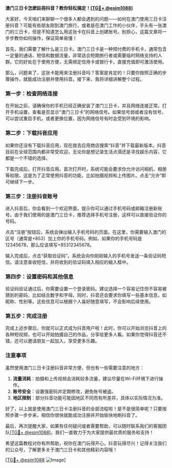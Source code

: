**澳门三日卡怎麽註冊抖音？教你轻松搞定！[[TG💪+ @esim1088](https://t.me/s/esim1088)]**

大家好，今天咱们来聊聊一个很多人都会遇到的问题——如何在澳门使用三日卡注册抖音？可能有些朋友刚到澳门旅行，或者是在澳门工作的小伙伴，手头有一张澳门的三日卡，但是不知道怎么用这张卡在抖音上创建账号。别担心，这篇文章将一步步教你如何操作，保证简单易懂！

首先，我们需要了解什么是三日卡。澳门三日卡是一种预付费的手机卡，通常包含一定量的通话、短信和数据流量，非常适合短期旅行者或需要临时网络支持的人群。它的好处在于使用方便，无需绑定信用卡或银行卡，直接充值即可激活使用。

那么，问题来了，这张卡能用来注册抖音吗？答案是肯定的！只要你按照正确的步骤操作，就能成功注册并使用抖音。接下来，我将详细讲解整个过程。

### 第一步：检查网络连接

在开始之前，请确保你的手机已经正确安装了澳门三日卡，并且网络连接正常。打开手机设置，查看是否显示“澳门三日卡”的网络信号。如果信号弱或者没有信号，可以尝试重启手机，或者更换位置，因为网络信号有时会受到环境的影响。

### 第二步：下载抖音应用

如果你还没有下载抖音应用，现在就去应用商店搜索“抖音”并下载最新版本。抖音目前在全球范围内都非常受欢迎，无论你是想记录生活点滴还是寻找娱乐内容，它都是一个不错的选择。

下载完成后，打开抖音应用。首次打开时，系统可能会要求你允许访问相机、相册等权限，这是为了正常使用抖音的功能，比如拍摄视频和上传图片。点击“允许”即可继续下一步。

### 第三步：注册抖音账号

进入抖音后，你会看到一个欢迎界面，提示你可以通过手机号码或邮箱注册新账号。由于我们使用的是澳门三日卡，推荐选择手机号注册，这样可以直接验证你的号码。

点击“注册”按钮后，系统会弹出输入手机号码的页面。在这里，你需要输入澳门的区号（通常是+853）加上你的手机号码。例如，如果你的手机号码是12345678，那么应该填写+85312345678。

输入完成后，点击“获取验证码”。系统会向你刚刚输入的手机号发送一条验证码短信。请注意查收短信，并将收到的验证码填入相应的输入框中。

### 第四步：设置密码和其他信息

验证码验证通过后，你需要设置一个登录密码。建议选择一个容易记住但不容易被猜到的密码，比如结合数字和字母。同时，抖音还会要求你填写一些基本信息，如昵称、性别等。这些信息可以根据个人喜好随意填写，不会影响后续使用。

### 第五步：完成注册

完成上述步骤后，你就可以正式成为抖音用户啦！此时，你可以开始浏览抖音上的各种短视频，也可以开始拍摄自己的作品，分享给更多人看。如果你觉得抖音还不错，还可以邀请朋友一起加入，享受更多乐趣。

### 注意事项

虽然使用澳门三日卡注册抖音非常方便，但也有一些需要注意的地方：

1. **流量消耗**：拍摄和上传视频会消耗较多流量，建议尽量在Wi-Fi环境下进行操作。
2. **账号安全**：设置强密码并定期修改，避免账号被盗。
3. **地区限制**：部分抖音功能可能因地区不同而有所差异，具体以实际情况为准。

好了，以上就是使用澳门三日卡注册抖音的全部流程啦！是不是很简单呢？只要按照步骤一步步来，相信你很快就能成功注册并开始愉快地刷抖音了。

最后，再次提醒大家，如果有任何疑问或者需要帮助，可以随时联系我们的客服团队[[TG💪+ @esim1088](https://t.me/s/esim1088)]。我们一直致力于为大家提供最优质的服务和支持！

希望这篇教程对你有所帮助，祝你在澳门玩得开心，抖音玩得尽兴！记得关注我们的公众号，了解更多关于澳门三日卡和其他精彩内容哦！

[[TG💪+ @esim1088](https://t.me/s/esim1088) ![Image](https://i.postimg.cc/4NQfJmqS/Snipaste-2025-05-13-00-14-12.png)]